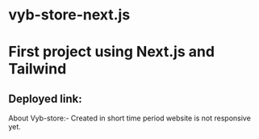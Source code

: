 # vyb-store-next.js
<h1>First project using Next.js and Tailwind</h1>
<h2>Deployed link: </h2>
<p>About Vyb-store:- Created in short time period website is not responsive yet.</p>
